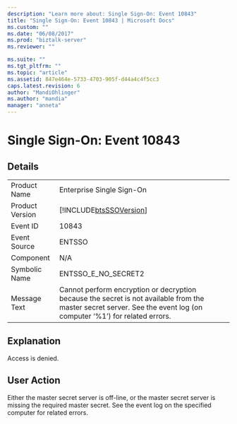 ```yaml
---
description: "Learn more about: Single Sign-On: Event 10843"
title: "Single Sign-On: Event 10843 | Microsoft Docs"
ms.custom: ""
ms.date: "06/08/2017"
ms.prod: "biztalk-server"
ms.reviewer: ""

ms.suite: ""
ms.tgt_pltfrm: ""
ms.topic: "article"
ms.assetid: 847e464e-5733-4703-905f-d44a4c4f5cc3
caps.latest.revision: 6
author: "MandiOhlinger"
ms.author: "mandia"
manager: "anneta"
---
```

# Single Sign-On: Event 10843
## Details  
  
|                 |                                                                                                                                                                     |
|-----------------|---------------------------------------------------------------------------------------------------------------------------------------------------------------------|
|  Product Name   |                                                                      Enterprise Single Sign-On                                                                      |
| Product Version |                                                     [!INCLUDE[btsSSOVersion](../includes/btsssoversion-md.md)]                                                      |
|    Event ID     |                                                                                10843                                                                                |
|  Event Source   |                                                                               ENTSSO                                                                                |
|    Component    |                                                                                 N/A                                                                                 |
|  Symbolic Name  |                                                                         ENTSSO_E_NO_SECRET2                                                                         |
|  Message Text   | Cannot perform encryption or decryption because the secret is not available from the master secret server. See the event log (on computer ‘%1’) for related errors. |
  
## Explanation  
 Access is denied.  
  
## User Action  
 Either the master secret server is off-line, or the master secret server is missing the required master secret. See the event log on the specified computer for related errors.
